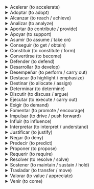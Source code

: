 <!-- Subjunctive Conjugations -->

<details>
  <summary>Acelerar (to accelerate)</summary>
  <table>
    <tr><th>Pronombre</th><th>Subjuntivo</th></tr>
    <tr><td>yo</td><td>acelere</td></tr>
    <tr><td>tú</td><td>aceleres</td></tr>
    <tr><td>él/ella/usted</td><td>acelere</td></tr>
    <tr><td>nosotros/as</td><td>aceleremos</td></tr>
    <tr><td>ellos/ellas/ustedes</td><td>aceleren</td></tr>
  </table>
</details>

<details>
  <summary>Adoptar (to adopt)</summary>
  <table>
    <tr><th>Pronombre</th><th>Subjuntivo</th></tr>
    <tr><td>yo</td><td>adopte</td></tr>
    <tr><td>tú</td><td>adoptes</td></tr>
    <tr><td>él/ella/usted</td><td>adopte</td></tr>
    <tr><td>nosotros/as</td><td>adoptemos</td></tr>
    <tr><td>ellos/ellas/ustedes</td><td>adopten</td></tr>
  </table>
</details>

<details>
  <summary>Alcanzar (to reach / achieve)</summary>
  <table>
    <tr><th>Pronombre</th><th>Subjuntivo</th></tr>
    <tr><td>yo</td><td>alcance</td></tr>
    <tr><td>tú</td><td>alcances</td></tr>
    <tr><td>él/ella/usted</td><td>alcance</td></tr>
    <tr><td>nosotros/as</td><td>alcancemos</td></tr>
    <tr><td>ellos/ellas/ustedes</td><td>alcancen</td></tr>
  </table>
</details>

<details>
  <summary>Analizar (to analyze)</summary>
  <table>
    <tr><th>Pronombre</th><th>Subjuntivo</th></tr>
    <tr><td>yo</td><td>analice</td></tr>
    <tr><td>tú</td><td>analices</td></tr>
    <tr><td>él/ella/usted</td><td>analice</td></tr>
    <tr><td>nosotros/as</td><td>analicemos</td></tr>
    <tr><td>ellos/ellas/ustedes</td><td>analicen</td></tr>
  </table>
</details>

<details>
  <summary>Aportar (to contribute / provide)</summary>
  <table>
    <tr><th>Pronombre</th><th>Subjuntivo</th></tr>
    <tr><td>yo</td><td>aporte</td></tr>
    <tr><td>tú</td><td>aportes</td></tr>
    <tr><td>él/ella/usted</td><td>aporte</td></tr>
    <tr><td>nosotros/as</td><td>aportemos</td></tr>
    <tr><td>ellos/ellas/ustedes</td><td>aporten</td></tr>
  </table>
</details>

<details>
  <summary>Apoyar (to support)</summary>
  <table>
    <tr><th>Pronombre</th><th>Subjuntivo</th></tr>
    <tr><td>yo</td><td>apoye</td></tr>
    <tr><td>tú</td><td>apoyes</td></tr>
    <tr><td>él/ella/usted</td><td>apoye</td></tr>
    <tr><td>nosotros/as</td><td>apoyemos</td></tr>
    <tr><td>ellos/ellas/ustedes</td><td>apoyen</td></tr>
  </table>
</details>

<details>
  <summary>Asumir (to assume / take on)</summary>
  <table>
    <tr><th>Pronombre</th><th>Subjuntivo</th></tr>
    <tr><td>yo</td><td>asuma</td></tr>
    <tr><td>tú</td><td>asumas</td></tr>
    <tr><td>él/ella/usted</td><td>asuma</td></tr>
    <tr><td>nosotros/as</td><td>asumamos</td></tr>
    <tr><td>ellos/ellas/ustedes</td><td>asuman</td></tr>
  </table>
</details>

<details>
  <summary>Conseguir (to get / obtain)</summary>
  <table>
    <tr><th>Pronombre</th><th>Subjuntivo</th></tr>
    <tr><td>yo</td><td>consiga</td></tr>
    <tr><td>tú</td><td>consigas</td></tr>
    <tr><td>él/ella/usted</td><td>consiga</td></tr>
    <tr><td>nosotros/as</td><td>consigamos</td></tr>
    <tr><td>ellos/ellas/ustedes</td><td>consigan</td></tr>
  </table>
</details>

<details>
  <summary>Constituir (to constitute / form)</summary>
  <table>
    <tr><th>Pronombre</th><th>Subjuntivo</th></tr>
    <tr><td>yo</td><td>constituya</td></tr>
    <tr><td>tú</td><td>constituyas</td></tr>
    <tr><td>él/ella/usted</td><td>constituya</td></tr>
    <tr><td>nosotros/as</td><td>constituyamos</td></tr>
    <tr><td>ellos/ellas/ustedes</td><td>constituyan</td></tr>
  </table>
</details>

<details>
  <summary>Convertirse (to become)</summary>
  <table>
    <tr><th>Pronombre</th><th>Subjuntivo</th></tr>
    <tr><td>yo</td><td>me convierta</td></tr>
    <tr><td>tú</td><td>te conviertas</td></tr>
    <tr><td>él/ella/usted</td><td>se convierta</td></tr>
    <tr><td>nosotros/as</td><td>nos convirtamos</td></tr>
    <tr><td>ellos/ellas/ustedes</td><td>se conviertan</td></tr>
  </table>
</details>

<details>
  <summary>Defender (to defend)</summary>
  <table>
    <tr><th>Pronombre</th><th>Subjuntivo</th></tr>
    <tr><td>yo</td><td>defienda</td></tr>
    <tr><td>tú</td><td>defiendas</td></tr>
    <tr><td>él/ella/usted</td><td>defienda</td></tr>
    <tr><td>nosotros/as</td><td>defendamos</td></tr>
    <tr><td>ellos/ellas/ustedes</td><td>defiendan</td></tr>
  </table>
</details>

<details>
  <summary>Desarrollar (to develop)</summary>
  <table>
    <tr><th>Pronombre</th><th>Subjuntivo</th></tr>
    <tr><td>yo</td><td>desarrolle</td></tr>
    <tr><td>tú</td><td>desarrolles</td></tr>
    <tr><td>él/ella/usted</td><td>desarrolle</td></tr>
    <tr><td>nosotros/as</td><td>desarrollemos</td></tr>
    <tr><td>ellos/ellas/ustedes</td><td>desarrollen</td></tr>
  </table>
</details>

<details>
  <summary>Desempeñar (to perform / carry out)</summary>
  <table>
    <tr><th>Pronombre</th><th>Subjuntivo</th></tr>
    <tr><td>yo</td><td>desempeñe</td></tr>
    <tr><td>tú</td><td>desempeñes</td></tr>
    <tr><td>él/ella/usted</td><td>desempeñe</td></tr>
    <tr><td>nosotros/as</td><td>desempeñemos</td></tr>
    <tr><td>ellos/ellas/ustedes</td><td>desempeñen</td></tr>
  </table>
</details>

<details>
  <summary>Destacar (to highlight / emphasize)</summary>
  <table>
    <tr><th>Pronombre</th><th>Subjuntivo</th></tr>
    <tr><td>yo</td><td>destaque</td></tr>
    <tr><td>tú</td><td>destaques</td></tr>
    <tr><td>él/ella/usted</td><td>destaque</td></tr>
    <tr><td>nosotros/as</td><td>destaquemos</td></tr>
    <tr><td>ellos/ellas/ustedes</td><td> destaquen</td></tr>
  </table>
</details>
<details>
  <summary>Destinar (to allocate / assign)</summary>
  <table>
    <tr><th>Pronombre</th><th>Subjuntivo</th></tr>
    <tr><td>yo</td><td>destine</td></tr>
    <tr><td>tú</td><td>destines</td></tr>
    <tr><td>él/ella/usted</td><td>destine</td></tr>
    <tr><td>nosotros/as</td><td>destinemos</td></tr>
    <tr><td>ellos/ellas/ustedes</td><td>destinen</td></tr>
  </table>
</details>

<details>
  <summary>Determinar (to determine)</summary>
  <table>
    <tr><th>Pronombre</th><th>Subjuntivo</th></tr>
    <tr><td>yo</td><td>determine</td></tr>
    <tr><td>tú</td><td>determines</td></tr>
    <tr><td>él/ella/usted</td><td>determine</td></tr>
    <tr><td>nosotros/as</td><td>determinemos</td></tr>
    <tr><td>ellos/ellas/ustedes</td><td>determinen</td></tr>
  </table>
</details>

<details>
  <summary>Discutir (to discuss / argue)</summary>
  <table>
    <tr><th>Pronombre</th><th>Subjuntivo</th></tr>
    <tr><td>yo</td><td>discuta</td></tr>
    <tr><td>tú</td><td>discutas</td></tr>
    <tr><td>él/ella/usted</td><td>discuta</td></tr>
    <tr><td>nosotros/as</td><td>discutamos</td></tr>
    <tr><td>ellos/ellas/ustedes</td><td>discutan</td></tr>
  </table>
</details>

<details>
  <summary>Ejecutar (to execute / carry out)</summary>
  <table>
    <tr><th>Pronombre</th><th>Subjuntivo</th></tr>
    <tr><td>yo</td><td>ejecute</td></tr>
    <tr><td>tú</td><td>ejecutes</td></tr>
    <tr><td>él/ella/usted</td><td>ejecute</td></tr>
    <tr><td>nosotros/as</td><td>ejecutemos</td></tr>
    <tr><td>ellos/ellas/ustedes</td><td>ejecuten</td></tr>
  </table>
</details>

<details>
  <summary>Exigir (to demand)</summary>
  <table>
    <tr><th>Pronombre</th><th>Subjuntivo</th></tr>
    <tr><td>yo</td><td>exija</td></tr>
    <tr><td>tú</td><td>exijas</td></tr>
    <tr><td>él/ella/usted</td><td>exija</td></tr>
    <tr><td>nosotros/as</td><td>exijamos</td></tr>
    <tr><td>ellos/ellas/ustedes</td><td>exijan</td></tr>
  </table>
</details>

<details>
  <summary>Fomentar (to promote / encourage)</summary>
  <table>
    <tr><th>Pronombre</th><th>Subjuntivo</th></tr>
    <tr><td>yo</td><td>fomente</td></tr>
    <tr><td>tú</td><td>fomentes</td></tr>
    <tr><td>él/ella/usted</td><td>fomente</td></tr>
    <tr><td>nosotros/as</td><td>fomentemos</td></tr>
    <tr><td>ellos/ellas/ustedes</td><td>fomenten</td></tr>
  </table>
</details>

<details>
  <summary>Impulsar (to drive / push forward)</summary>
  <table>
    <tr><th>Pronombre</th><th>Subjuntivo</th></tr>
    <tr><td>yo</td><td>impulse</td></tr>
    <tr><td>tú</td><td>impulses</td></tr>
    <tr><td>él/ella/usted</td><td>impulse</td></tr>
    <tr><td>nosotros/as</td><td>impulsemos</td></tr>
    <tr><td>ellos/ellas/ustedes</td><td>impulsen</td></tr>
  </table>
</details>

<details>
  <summary>Influir (to influence)</summary>
  <table>
    <tr><th>Pronombre</th><th>Subjuntivo</th></tr>
    <tr><td>yo</td><td>influya</td></tr>
    <tr><td>tú</td><td>influyas</td></tr>
    <tr><td>él/ella/usted</td><td>influya</td></tr>
    <tr><td>nosotros/as</td><td>influyamos</td></tr>
    <tr><td>ellos/ellas/ustedes</td><td>influyan</td></tr>
  </table>
</details>

<details>
  <summary>Interpretar (to interpret / understand)</summary>
  <table>
    <tr><th>Pronombre</th><th>Subjuntivo</th></tr>
    <tr><td>yo</td><td>interprete</td></tr>
    <tr><td>tú</td><td>interpretes</td></tr>
    <tr><td>él/ella/usted</td><td>interprete</td></tr>
    <tr><td>nosotros/as</td><td>interpretemos</td></tr>
    <tr><td>ellos/ellas/ustedes</td><td>interpreten</td></tr>
  </table>
</details>

<details>
  <summary>Justificar (to justify)</summary>
  <table>
    <tr><th>Pronombre</th><th>Subjuntivo</th></tr>
    <tr><td>yo</td><td>justifique</td></tr>
    <tr><td>tú</td><td>justifiques</td></tr>
    <tr><td>él/ella/usted</td><td>justifique</td></tr>
    <tr><td>nosotros/as</td><td>justifiquemos</td></tr>
    <tr><td>ellos/ellas/ustedes</td><td>justifiquen</td></tr>
  </table>
</details>
<details>
  <summary>Negar (to deny)</summary>
  <table>
    <tr><th>Pronombre</th><th>Subjuntivo Presente</th></tr>
    <tr><td>yo</td><td>niegue</td></tr>
    <tr><td>tú</td><td>niegues</td></tr>
    <tr><td>él/ella/usted</td><td>niegue</td></tr>
    <tr><td>nosotros/as</td><td>neguemos</td></tr>
    <tr><td>ellos/ellas/ustedes</td><td>nieguen</td></tr>
  </table>
</details>

<details>
  <summary>Predecir (to predict)</summary>
  <table>
    <tr><th>Pronombre</th><th>Subjuntivo Presente</th></tr>
    <tr><td>yo</td><td>prediga</td></tr>
    <tr><td>tú</td><td>predigas</td></tr>
    <tr><td>él/ella/usted</td><td>prediga</td></tr>
    <tr><td>nosotros/as</td><td>predigamos</td></tr>
    <tr><td>ellos/ellas/ustedes</td><td>predigan</td></tr>
  </table>
</details>

<details>
  <summary>Proponer (to propose)</summary>
  <table>
    <tr><th>Pronombre</th><th>Subjuntivo Presente</th></tr>
    <tr><td>yo</td><td>proponga</td></tr>
    <tr><td>tú</td><td>propongas</td></tr>
    <tr><td>él/ella/usted</td><td>proponga</td></tr>
    <tr><td>nosotros/as</td><td>propongamos</td></tr>
    <tr><td>ellos/ellas/ustedes</td><td>propongan</td></tr>
  </table>
</details>

<details>
  <summary>Requerir (to require)</summary>
  <table>
    <tr><th>Pronombre</th><th>Subjuntivo Presente</th></tr>
    <tr><td>yo</td><td>requiera</td></tr>
    <tr><td>tú</td><td>requieras</td></tr>
    <tr><td>él/ella/usted</td><td>requiera</td></tr>
    <tr><td>nosotros/as</td><td>requiramos</td></tr>
    <tr><td>ellos/ellas/ustedes</td><td>requieran</td></tr>
  </table>
</details>

<details>
  <summary>Resolver (to resolve / solve)</summary>
  <table>
    <tr><th>Pronombre</th><th>Subjuntivo Presente</th></tr>
    <tr><td>yo</td><td>resuelva</td></tr>
    <tr><td>tú</td><td>resuelvas</td></tr>
    <tr><td>él/ella/usted</td><td>resuelva</td></tr>
    <tr><td>nosotros/as</td><td>resolvamos</td></tr>
    <tr><td>ellos/ellas/ustedes</td><td>resuelvan</td></tr>
  </table>
</details>

<details>
  <summary>Sostener (to maintain / sustain / hold)</summary>
  <table>
    <tr><th>Pronombre</th><th>Subjuntivo Presente</th></tr>
    <tr><td>yo</td><td>sostenga</td></tr>
    <tr><td>tú</td><td>sostengas</td></tr>
    <tr><td>él/ella/usted</td><td>sostenga</td></tr>
    <tr><td>nosotros/as</td><td>sostengamos</td></tr>
    <tr><td>ellos/ellas/ustedes</td><td>sostengan</td></tr>
  </table>
</details>

<details>
  <summary>Trasladar (to transfer / move)</summary>
  <table>
    <tr><th>Pronombre</th><th>Subjuntivo Presente</th></tr>
    <tr><td>yo</td><td>traslade</td></tr>
    <tr><td>tú</td><td>traslades</td></tr>
    <tr><td>él/ella/usted</td><td>traslade</td></tr>
    <tr><td>nosotros/as</td><td>traslademos</td></tr>
    <tr><td>ellos/ellas/ustedes</td><td>trasladen</td></tr>
  </table>
</details>

<details>
  <summary>Valorar (to value / appreciate)</summary>
  <table>
    <tr><th>Pronombre</th><th>Subjuntivo Presente</th></tr>
    <tr><td>yo</td><td>valore</td></tr>
    <tr><td>tú</td><td>valores</td></tr>
    <tr><td>él/ella/usted</td><td>valore</td></tr>
    <tr><td>nosotros/as</td><td>valoremos</td></tr>
    <tr><td>ellos/ellas/ustedes</td><td>valor</td></tr>
  </table>
</details>

<details>
  <summary>Venir (to come)</summary>
  <table>
    <tr><th>Pronombre</th><th>Subjuntivo Presente</th></tr>
    <tr><td>yo</td><td>venga</td></tr>
    <tr><td>tú</td><td>vengas</td></tr>
    <tr><td>él/ella/usted</td><td>venga</td></tr>
    <tr><td>nosotros/as</td><td>vengamos</td></tr>
    <tr><td>ellos/ellas/ustedes</td><td>vengan</td></tr>
  </table>
</details>
